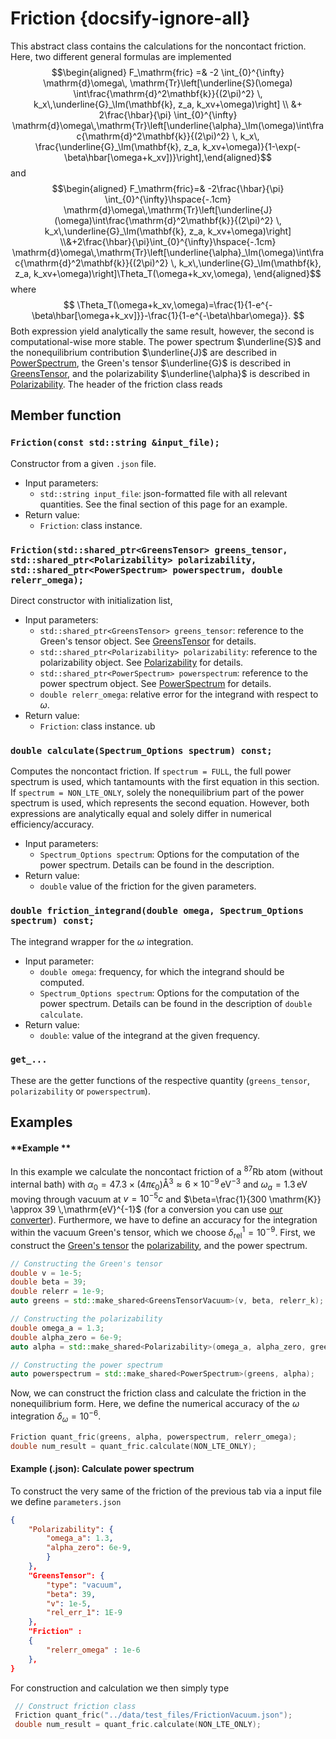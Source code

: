 # Friction {docsify-ignore-all}
This abstract class contains the calculations for the noncontact friction. Here, two different general formulas are implemented
$$\begin{aligned} F_\mathrm{fric} =& -2 \int_{0}^{\infty} \mathrm{d}\omega\, \mathrm{Tr}\left[\underline{S}(\omega) \int\frac{\mathrm{d}^2\mathbf{k}}{(2\pi)^2} \, k_x\,\underline{G}_\Im(\mathbf{k}, z_a, k_xv+\omega)\right] \\ &+ 2\frac{\hbar}{\pi} \int_{0}^{\infty} \mathrm{d}\omega\,\mathrm{Tr}\left[\underline{\alpha}_\Im(\omega)\int\frac{\mathrm{d}^2\mathbf{k}}{(2\pi)^2} \, k_x\, \frac{\underline{G}_\Im(\mathbf{k}, z_a, k_xv+\omega)}{1-\exp(-\beta\hbar[\omega+k_xv])}\right],\end{aligned}$$
and
$$\begin{aligned} F_\mathrm{fric}=& -2\frac{\hbar}{\pi} \int_{0}^{\infty}\hspace{-.1cm} \mathrm{d}\omega\,\mathrm{Tr}\left[\underline{J}(\omega)\int\frac{\mathrm{d}^2\mathbf{k}}{(2\pi)^2} \, k_x\,\underline{G}_\Im(\mathbf{k}, z_a, k_xv+\omega)\right] \\&+2\frac{\hbar}{\pi}\int_{0}^{\infty}\hspace{-.1cm} \mathrm{d}\omega\,\mathrm{Tr}\left[\underline{\alpha}_\Im(\omega)\int\frac{\mathrm{d}^2\mathbf{k}}{(2\pi)^2} \, k_x\,\underline{G}_\Im(\mathbf{k}, z_a, k_xv+\omega)\right]\Theta_T(\omega+k_xv,\omega), \end{aligned}$$
where
$$ \Theta_T(\omega+k_xv,\omega)=\frac{1}{1-e^{-\beta\hbar[\omega+k_xv]}}-\frac{1}{1-e^{-\beta\hbar\omega}}. $$
Both expression yield analytically the same result, however, the second is computational-wise more stable. The power spectrum $\underline{S}$ and the nonequilibrium contribution $\underline{J}$ are described in [PowerSpectrum](api/powerspectrum), the Green's tensor $\underline{G}$ is described in [GreensTensor](api/greenstensor), and the polarizability $\underline{\alpha}$ is described in [Polarizability](api/polarizability). The header of the friction class reads
## Member function
### `Friction(const std::string &input_file);`
Constructor from a given `.json` file.
* Input parameters:
    * `std::string input_file`: json-formatted file with all relevant quantities. See the final section of this page for an example.
* Return value:
    * `Friction`: class instance.

### `Friction(std::shared_ptr<GreensTensor> greens_tensor, std::shared_ptr<Polarizability> polarizability, std::shared_ptr<PowerSpectrum> powerspectrum, double relerr_omega);`
Direct constructor with initialization list,
* Input parameters:
    * `std::shared_ptr<GreensTensor> greens_tensor`: reference to the Green's tensor object. See [GreensTensor](api/greenstensor.md) for details.
    * `std::shared_ptr<Polarizability> polarizability`: reference to the polarizability object. See [Polarizability](api/polarizability.md) for details.
    * `std::shared_ptr<PowerSpectrum> powerspectrum`: reference to the power spectrum object. See [PowerSpectrum](api/powerspectrum.md) for details.
    * `double relerr_omega`: relative error for the integrand with respect to $\omega$.
* Return value:
    * `Friction`: class instance.
ub

### `double calculate(Spectrum_Options spectrum) const;`
Computes the noncontact friction. If `spectrum = FULL`, the full power spectrum is used, which tantamounts with the first equation in this section. If `spectrum = NON_LTE_ONLY`, solely the nonequilibrium part of the power spectrum is used, which represents the second equation. However, both expressions are analytically equal and solely differ in numerical efficiency/accuracy.
* Input parameters:
    * `Spectrum_Options spectrum`: Options for the computation of the power spectrum. Details can be found in the description.
* Return value:
    * `double` value of the friction for the given parameters.

### `double friction_integrand(double omega, Spectrum_Options spectrum) const;`
The integrand wrapper for the $\omega$ integration.
* Input parameter:
    * `double omega`: frequency, for which the integrand should be computed.
    * `Spectrum_Options spectrum`: Options for the computation of the power spectrum. Details can be found in the description of `double calculate`.
* Return value:
    * `double`: value of the integrand at the given frequency.


### `get_...`
These are the getter functions of the respective quantity (`greens_tensor`, `polarizability` or `powerspectrum`).

## Examples

<!-- tabs:start -->
#### **Example **
In this example we calculate the noncontact friction of a $^{87}\mathrm{Rb}$ atom (without internal bath) with $\alpha_0 =47.3 \times (4\pi\epsilon_0)\text{\AA}^3 \approx 6\times 10^{-9}\,\mathrm{eV}^{-3}$ and $\omega_a=1.3\,\mathrm{eV}$ moving through vacuum at $v=10^{-5}c$ and $\beta=\frac{1}{300 \mathrm{K}} \approx 39 \,\mathrm{eV}^{-1}$ (for a conversion you can use [our converter](documentation/units)). Furthermore, we have to define an accuracy for the integration within the vacuum Green's tensor, which we choose $\delta_\mathrm{rel}^1=10^{-9}$. First, we construct the [Green's tensor](api/greenstensor) the [polarizability](api/polarizability), and the power spectrum.
```cpp
// Constructing the Green's tensor
double v = 1e-5;
double beta = 39;
double relerr = 1e-9;
auto greens = std::make_shared<GreensTensorVacuum>(v, beta, relerr_k);

// Constructing the polarizability
double omega_a = 1.3;
double alpha_zero = 6e-9;
auto alpha = std::make_shared<Polarizability>(omega_a, alpha_zero, greens);

// Constructing the power spectrum
auto powerspectrum = std::make_shared<PowerSpectrum>(greens, alpha);
```
Now, we can construct the friction class and calculate the friction in the nonequilibrium form. Here, we define the numerical accuracy of the $\omega$ integration $\delta_{\omega}=10^{-6}$.

```cpp
Friction quant_fric(greens, alpha, powerspectrum, relerr_omega);
double num_result = quant_fric.calculate(NON_LTE_ONLY);
```
#### **Example (.json): Calculate power spectrum**
To construct the very same  of the friction of the previous tab via a input file we define ```parameters.json```
```json
{
    "Polarizability": {
        "omega_a": 1.3,
        "alpha_zero": 6e-9,
        }
    },
    "GreensTensor": {
        "type": "vacuum",
        "beta": 39,
        "v": 1e-5,
        "rel_err_1": 1E-9
    },
    "Friction" :
    {
        "relerr_omega" : 1e-6
    },
}
```
For construction and calculation we then simply type
```cpp
 // Construct friction class
 Friction quant_fric("../data/test_files/FrictionVacuum.json");
 double num_result = quant_fric.calculate(NON_LTE_ONLY);
```
<!-- tabs:end -->
